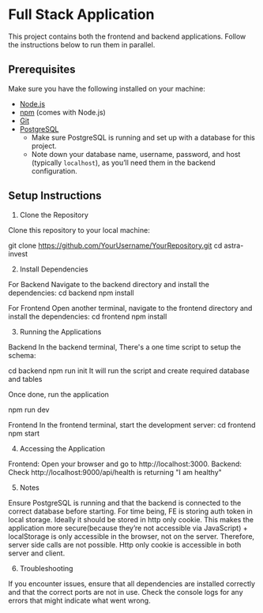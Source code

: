 # Full Stack Application

This project contains both the frontend and backend applications. Follow the instructions below to run them in parallel.


## Prerequisites

Make sure you have the following installed on your machine:

- [Node.js](https://nodejs.org/)
- [npm](https://www.npmjs.com/) (comes with Node.js)
- [Git](https://git-scm.com/)
- [PostgreSQL](https://www.postgresql.org/)
  - Make sure PostgreSQL is running and set up with a database for this project.
  - Note down your database name, username, password, and host (typically `localhost`), as you’ll need them in the backend configuration. 


## Setup Instructions

1. Clone the Repository

Clone this repository to your local machine:

git clone https://github.com/YourUsername/YourRepository.git
cd astra-invest

2. Install Dependencies

For Backend
Navigate to the backend directory and install the dependencies:
cd backend
npm install

For Frontend
Open another terminal, navigate to the frontend directory and install the dependencies:
cd frontend
npm install

3. Running the Applications

Backend
In the backend terminal, There's a one time script to setup the schema:

cd backend
npm run init
It will run the script and create required database and tables

Once done, run the application

npm run dev

Frontend
In the frontend terminal, start the development server:
cd frontend
npm start

4. Accessing the Application

Frontend: Open your browser and go to http://localhost:3000.
Backend: Check http://localhost:9000/api/health is returning "I am healthy"

5. Notes

Ensure PostgreSQL is running and that the backend is connected to the correct database before starting.
For time being, FE is storing auth token in local storage. Ideally it should be stored in http only cookie. This makes the application more secure(because they’re not accessible via JavaScript) + localStorage is only accessible in the browser, not on the server. Therefore, server side calls are not possible. Http only cookie is accessible in both server and client.

6. Troubleshooting

If you encounter issues, ensure that all dependencies are installed correctly and that the correct ports are not in use.
Check the console logs for any errors that might indicate what went wrong.


